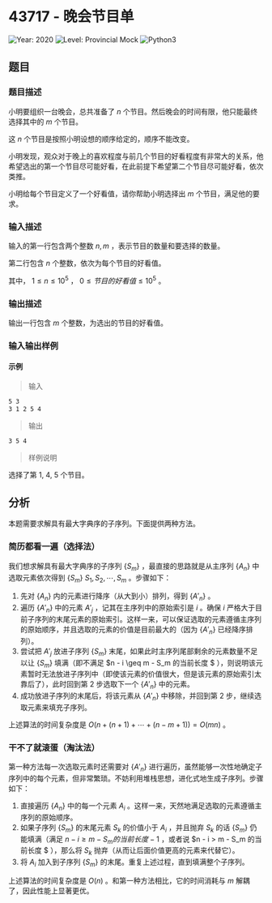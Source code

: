 # 43717 - 晚会节目单

![Year: 2020](https://img.shields.io/badge/Year-2020-white)
![Level: Provincial Mock](https://img.shields.io/badge/Level-Provincial%20Mock-blue)
![Python3](https://img.shields.io/badge/Python3-AC-green)

## 题目

### 题目描述

小明要组织一台晚会，总共准备了 $n$ 个节目。然后晚会的时间有限，他只能最终选择其中的 $m$ 个节目。

这 $n$ 个节目是按照小明设想的顺序给定的，顺序不能改变。

小明发现，观众对于晚上的喜欢程度与前几个节目的好看程度有非常大的关系，他希望选出的第一个节目尽可能好看，在此前提下希望第二个节目尽可能好看，依次类推。

小明给每个节目定义了一个好看值，请你帮助小明选择出 $m$ 个节目，满足他的要求。

### 输入描述

输入的第一行包含两个整数 $n, m$ ，表示节目的数量和要选择的数量。

第二行包含 $n$ 个整数，依次为每个节目的好看值。

其中， $1 \leq n \leq 10^5$ ， $0 \leq 节目的好看值 \leq 10^5$ 。

### 输出描述

输出一行包含 $m$ 个整数，为选出的节目的好看值。

### 输入输出样例

#### 示例

> 输入

```txt
5 3
3 1 2 5 4
```

> 输出

```txt
3 5 4
```

> 样例说明

选择了第 1, 4, 5 个节目。

## 分析

本题需要求解具有最大字典序的子序列。下面提供两种方法。

### 简历都看一遍（选择法）

我们想求解具有最大字典序的子序列 $\{S_m\}$ ，最直接的思路就是从主序列 $\{A_n\}$ 中选取元素依次得到 $\{S_m\}$ $S_1,S_2,\cdots,S_m$ 。步骤如下：

1. 先对 $\{A_n\}$ 内的元素进行降序（从大到小）排列，得到 $\{A'_n\}$ 。
2. 遍历 $\{A'_n\}$ 中的元素 $A'_j$ ，记其在主序列中的原始索引是 $i$ 。确保 $i$ 严格大于目前子序列的末尾元素的原始索引。这样一来，可以保证选取的元素遵循主序列的原始顺序，并且选取的元素的价值是目前最大的（因为 $\{A'_n\}$ 已经降序排列）。
3. 尝试把 $A'_j$ 放进子序列 $\{S_m\}$ 末尾，如果此时主序列尾部剩余的元素数量不足以让 $\{S_m\}$ 填满（即不满足 $n - i \geq m - S_m 的当前长度 $ ），则说明该元素暂时无法放进子序列中（即使该元素的价值很大，但是该元素的原始索引太靠后了），此时回到第 2 步选取下一个 $\{A'_n\}$ 中的元素。
4. 成功放进子序列的末尾后，将该元素从 $\{A'_n\}$ 中移除，并回到第 2 步，继续选取元素来填充子序列。

上述算法的时间复杂度是 $O(n+(n+1)+\cdots+(n-m+1))=O(mn)$ 。

### 干不了就滚蛋（淘汰法）

第一种方法每一次选取元素时还需要对 $\{A'_n\}$ 进行遍历，虽然能够一次性地确定子序列中的每个元素，但非常繁琐。不妨利用堆栈思想，进化式地生成子序列。步骤如下：

1. 直接遍历 $\{A_n\}$ 中的每一个元素 $A_i$ 。这样一来，天然地满足选取的元素遵循主序列的原始顺序。
2. 如果子序列 $\{S_m\}$ 的末尾元素 $S_k$ 的价值小于 $A_i$ ，并且抛弃 $S_k$ 的话 $\{S_m\}$ 仍能填满（满足 $n - i \geq m - S_m 的当前长度 - 1$ ，或者说 $n - i > m - S_m 的当前长度 $ ），那么将 $S_k$ 抛弃（从而让后面价值更高的元素来代替它）。
3. 将 $A_i$ 加入到子序列 $\{S_m\}$ 的末尾。重复上述过程，直到填满整个子序列。

上述算法的时间复杂度是 $O(n)$ 。和第一种方法相比，它的时间消耗与 $m$ 解耦了，因此性能上显著更优。
